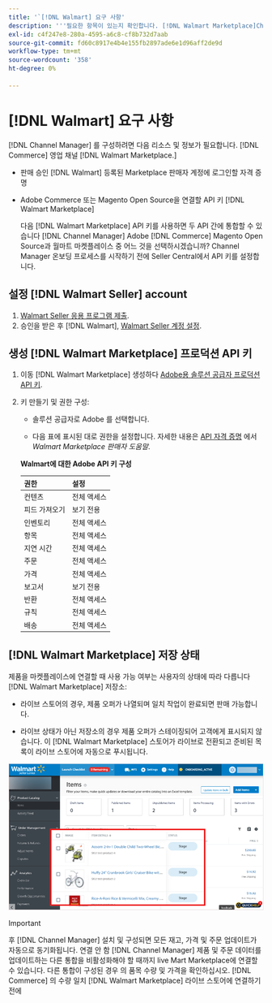 ```yaml
---
title: '`[!DNL Walmart] 요구 사항'
description: '''필요한 항목이 있는지 확인합니다. [!DNL Walmart Marketplace]Channel Manager와 통합할 정보 및 리소스'
exl-id: c4f247e8-280a-4595-a6c8-cf8b732d7aab
source-git-commit: fd60c8917e4b4e155fb2897ade6e1d96aff2de9d
workflow-type: tm+mt
source-wordcount: '358'
ht-degree: 0%

---
```


# [!DNL Walmart] 요구 사항

[!DNL Channel Manager] 를 구성하려면 다음 리소스 및 정보가 필요합니다. [!DNL Commerce] 영업 채널 [!DNL Walmart Marketplace.]

* 판매 승인 [!DNL Walmart] 등록된 Marketplace 판매자 계정에 로그인할 자격 증명

* Adobe Commerce 또는 Magento Open Source을 연결할 API 키 [!DNL Walmart Marketplace]

   다음 [!DNL Walmart Marketplace] API 키를 사용하면 두 API 간에 통합할 수 있습니다 [!DNL Channel Manager] Adobe [!DNL Commerce] Magento Open Source과 월마트 마켓플레이스 중 어느 것을 선택하시겠습니까? Channel Manager 온보딩 프로세스를 시작하기 전에 Seller Central에서 API 키를 설정합니다.

## 설정 [!DNL Walmart Seller] account

1. [Walmart Seller 응용 프로그램 제출](https://marketplace-apply.walmart.com/apply?id=0014M00001zivMpQAI).
1. 승인을 받은 후 [!DNL Walmart], [Walmart Seller 계정 설정](https://seller.walmart.com/signup?q=&amp;origin=solution_provider&amp;src=0014M00001zivMp).

## 생성 [!DNL Walmart Marketplace] 프로덕션 API 키

1. 이동 [!DNL Walmart Marketplace] 생성하다 [Adobe용 솔루션 공급자 프로덕션 API 키](https://developer.walmart.com/#preloginModal?redirectUri=https%3A%2F%2Fdeveloper.walmart.com%2Faccount%2FgenerateKey).

1. 키 만들기 및 권한 구성:

   * 솔루션 공급자로 Adobe 를 선택합니다.

   * 다음 표에 표시된 대로 권한을 설정합니다. 자세한 내용은 [API 자격 증명](https://sellerhelp.walmart.com/seller/s/guide?article=000006422) 에서 _Walmart Marketplace 판매자 도움말_.

   **Walmart에 대한 Adobe API 키 구성**

   | **권한** | **설정** |
   |----------------|-------------|
   | 컨텐츠 | 전체 액세스 |
   | 피드 가져오기 | 보기 전용 |
   | 인벤토리 | 전체 액세스 |
   | 항목 | 전체 액세스 |
   | 지연 시간 | 전체 액세스 |
   | 주문 | 전체 액세스 |
   | 가격 | 전체 액세스 |
   | 보고서 | 보기 전용 |
   | 반환 | 전체 액세스 |
   | 규칙 | 전체 액세스 |
   | 배송 | 전체 액세스 |

## [!DNL Walmart Marketplace] 저장 상태

제품을 마켓플레이스에 연결할 때 사용 가능 여부는 사용자의 상태에 따라 다릅니다 [!DNL Walmart Marketplace] 저장소:

* 라이브 스토어의 경우, 제품 오퍼가 나열되며 일치 작업이 완료되면 판매 가능합니다.

* 라이브 상태가 아닌 저장소의 경우 제품 오퍼가 스테이징되어 고객에게 표시되지 않습니다. 이 [!DNL Walmart Marketplace] 스토어가 라이브로 전환되고 준비된 목록이 라이브 스토어에 자동으로 푸시됩니다.

![[!DNL Walmart Seller Central] 준비된 제품](assets/walmart-seller-central-staged.png)

>[!IMPORTANT]
>
>후 [!DNL Channel Manager] 설치 및 구성되면 모든 재고, 가격 및 주문 업데이트가 자동으로 동기화됩니다. 연결 안 함 [!DNL Channel Manager] 제품 및 주문 데이터를 업데이트하는 다른 통합을 비활성화해야 할 때까지 live Mart Marketplace에 연결할 수 있습니다. 다른 통합이 구성된 경우 의 품목 수량 및 가격을 확인하십시오. [!DNL Commerce] 의 수량 일치 [!DNL Walmart Marketplace] 라이브 스토어에 연결하기 전에

